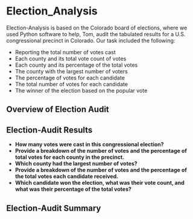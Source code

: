 # Election_Analysis
Election-Analysis is based on the Colorado board of elections, where we used Python software to help, Tom, audit the tabulated results for a U.S. congressional precinct in Colorado. Our task included the following:
- Reporting the total number of votes cast
- Each county and its total vote count of votes
- Each county and its percentage of the total votes
- The county with the largest number of voters
- The percentage of votes for each candidate
- The total number of votes for each candidate 
- The winner of the election based on the popular vote

## Overview of Election Audit
## Election-Audit Results
- **How many votes were cast in this congressional election?**
- **Provide a breakdown of the number of votes and the percentage of total votes for each county in the precinct.**
- **Which county had the largest number of votes?**
- **Provide a breakdown of the number of votes and the percentage of the total votes each candidate received.**
- **Which candidate won the election, what was their vote count, and what was their percentage of the total votes?**
## Election-Audit Summary
